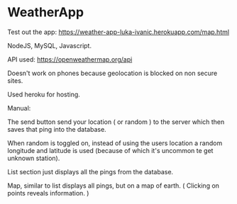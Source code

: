 # WeatherApp

Test out the app: https://weather-app-luka-ivanic.herokuapp.com/map.html

NodeJS, MySQL, Javascript.

API used: https://openweathermap.org/api

Doesn't work on phones because geolocation is blocked on non secure sites.

Used heroku for hosting.

Manual:

The send button send your location ( or random ) to the server which then saves that ping into the database.

When random is toggled on, instead of using the users location a random longitude and latitude is used (because of which it's uncommon te get unknown station).

List section just displays all the pings from the database.

Map, similar to list displays all pings, but on a map of earth. ( Clicking on points reveals information. )
